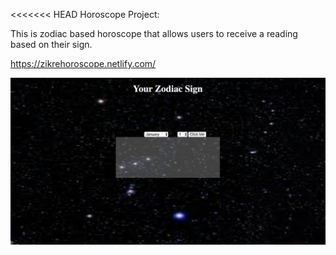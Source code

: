 <<<<<<< HEAD
Horoscope Project:

This is zodiac based horoscope that allows users to receive a reading based on their sign.


https://zikrehoroscope.netlify.com/

![zikre's horoscope](image/gitHoro.png)
